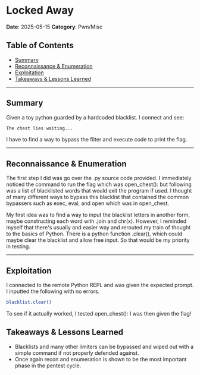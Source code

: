 # Locked Away
**Date**: 2025-05-15
**Category**: Pwn/Misc

## Table of Contents
- [Summary](#summary)
- [Reconnaissance & Enumeration](#reconnaissance--enumeration)
- [Exploitation](#exploitation)
- [Takeaways & Lessons Learned](#takeaways--lessons-learned)

---

## Summary
Given a toy python guarded by a hardcoded blacklist. I connect and see:
```bash
The chest lies waiting...
```
I have to find a way to bypass the filter and execute code to print the flag.

---

## Reconnaissance & Enumeration
The first step I did was go over the .py source code provided. I immediately noticed the command to run the flag which was open_chest():
but following was a list of blacklisted words that would exit the program if used. I thought of many different ways to bypass this blacklist that contained the common bypassers such as exec, eval, and open which was in open_chest.

My first idea was to find a way to input the blacklist letters in another form, maybe constructing each word with .join and chr(x). However, I reminded myself that there's usually and easier way and rerouted my train of thought to the basics of Python. There is a python function .clear(), which could maybe clear the blacklist and allow free input. So that would be my priority in testing.

---

## Exploitation
I connected to the remote Python REPL and was given the expected prompt. I inputted the following with no errors.
```bash
blacklist.clear()
```
To see if it actually worked, I tested open_chest():
I was then given the flag!
## Takeaways & Lessons Learned
- Blacklists and many other limiters can be bypassed and wiped out with a simple command if not properly defended against.
- Once again recon and enumeration is shown to be the most important phase in the pentest cycle.